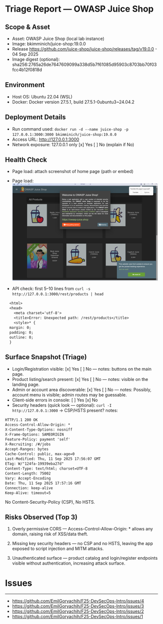 # Triage Report — OWASP Juice Shop

## Scope & Asset
- Asset: OWASP Juice Shop (local lab instance)
- Image: bkimminich/juice-shop:19.0.0
- Release https://github.com/juice-shop/juice-shop/releases/tag/v19.0.0 - 04 Sep 2025
- Image digest (optional): sha256:2765a26de7647609099a338d5b7f61085d95903c8703bb70f03fcc4b12f0818d

## Environment
- Host OS: Ubuntu 22.04 (WSL)
- Docker: Docker version 27.5.1, build 27.5.1-0ubuntu3~24.04.2

## Deployment Details
- Run command used: `docker run -d --name juice-shop -p 127.0.0.1:3000:3000 bkimminich/juice-shop:19.0.0`
- Access URL: http://127.0.0.1:3000
- Network exposure: 127.0.0.1 only [x] Yes  [ ] No  (explain if No)

## Health Check
- Page load: attach screenshot of home page (path or embed)

- Page load:  
  ![Home page](./evidence/home.png)

- API check: first 5–10 lines from `curl -s http://127.0.0.1:3000/rest/products | head`

```
  <html>
  <head>
    <meta charset='utf-8'>
    <title>Error: Unexpected path: /rest/products</title>
    <style>* {
  margin: 0;
  padding: 0;
  outline: 0;
  }
```

## Surface Snapshot (Triage)
- Login/Registration visible: [x] Yes  [ ] No — notes: buttons on the main page.
- Product listing/search present: [x] Yes  [ ] No — notes: visible on the landing page.
- Admin or account area discoverable: [x] Yes  [ ] No — notes: Possibly, account menu is visible; admin routes may be guessable.
- Client-side errors in console: [ ] Yes  [x] No 
- Security headers (quick look — optional): `curl -I http://127.0.0.1:3000` → CSP/HSTS present? notes: 
```
HTTP/1.1 200 OK
Access-Control-Allow-Origin: *
X-Content-Type-Options: nosniff
X-Frame-Options: SAMEORIGIN
Feature-Policy: payment 'self'
X-Recruiting: /#/jobs
Accept-Ranges: bytes
Cache-Control: public, max-age=0
Last-Modified: Thu, 11 Sep 2025 17:56:07 GMT
ETag: W/"124fa-19939eba27d"
Content-Type: text/html; charset=UTF-8
Content-Length: 75002
Vary: Accept-Encoding
Date: Thu, 11 Sep 2025 17:57:16 GMT
Connection: keep-alive
Keep-Alive: timeout=5
```

No Content-Security-Policy (CSP), No HSTS.

## Risks Observed (Top 3)

1) Overly permissive CORS — Access-Control-Allow-Origin: * allows any domain, raising risk of XSS/data theft.

2) Missing key security headers — no CSP and no HSTS, leaving the app exposed to script injection and MITM attacks.

3) Unauthenticated surface — product catalog and login/register endpoints visible without authentication, increasing attack surface.

# Issues

---
* https://github.com/EmilGoryachih/F25-DevSecOps-Intro/issues/4
* https://github.com/EmilGoryachih/F25-DevSecOps-Intro/issues/3
* https://github.com/EmilGoryachih/F25-DevSecOps-Intro/issues/2
* https://github.com/EmilGoryachih/F25-DevSecOps-Intro/issues/1
